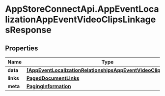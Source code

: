 # AppStoreConnectApi.AppEventLocalizationAppEventVideoClipsLinkagesResponse

## Properties

Name | Type | Description | Notes
------------ | ------------- | ------------- | -------------
**data** | [**[AppEventLocalizationRelationshipsAppEventVideoClipsDataInner]**](AppEventLocalizationRelationshipsAppEventVideoClipsDataInner.md) |  | 
**links** | [**PagedDocumentLinks**](PagedDocumentLinks.md) |  | 
**meta** | [**PagingInformation**](PagingInformation.md) |  | [optional] 


